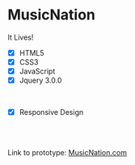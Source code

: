 # MusicNation


It Lives!

- [x] HTML5 
- [x] CSS3
- [x] JavaScript
- [x] Jquery 3.0.0

<br />

- [x] Responsive Design

<br />
<br />

Link to prototype: [MusicNation.com](http://isaquesilva.infinityfreeapp.com/MusicNation/)

